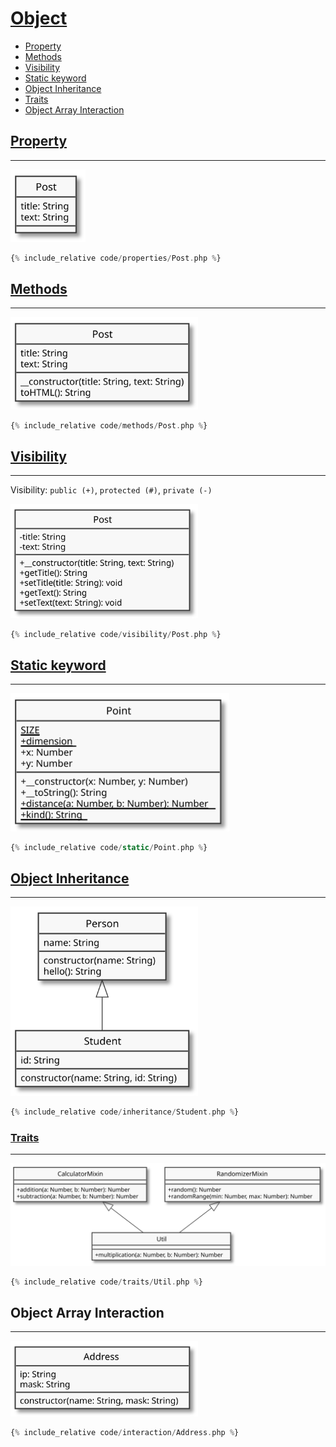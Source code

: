 # [Object](http://php.net/manual/en/language.oop5.php)

- [Property](#property)
- [Methods](#methods)
- [Visibility](#visibility)
- [Static keyword](#static-keyword)
- [Object Inheritance](#object-inheritance)
- [Traits](#traits)
- [Object Array Interaction](#object-array-interaction)

## [Property](http://php.net/manual/en/language.oop5.properties.php)

---

<img src="assets/object-post.svg" alt="Point Object" width="120">

```php
{% include_relative code/properties/Post.php %}
```

## [Methods](http://php.net/manual/en/language.oop5.basic.php#language.oop5.basic.properties-methods)

---

<img src="assets/object-post-tohtml.svg" alt="Point Object" width="300">

```php
{% include_relative code/methods/Post.php %}
```

## [Visibility](http://php.net/manual/en/language.oop5.visibility.php)

---

<!-- https://www.uml-diagrams.org/visibility.html -->

Visibility: `public (+)`, `protected (#)`, `private (-)`

<img src="assets/object-post-visibility.svg" alt="Point Object" width="300">

```php
{% include_relative code/visibility/Post.php %}
```

## [Static keyword](http://php.net/manual/en/language.oop5.static.php)

---

<img src="assets/object-point-static.svg" alt="Point Object" width="350">

```php
{% include_relative code/static/Point.php %}
```

## [Object Inheritance](http://php.net/manual/en/language.oop5.inheritance.php)

---

<img src="assets/object-person-student.svg" alt="Point Object" width="300">

```php
{% include_relative code/inheritance/Student.php %}
```

### [Traits](http://php.net/manual/en/language.oop5.traits.php)

---

<img src="assets/object-util-randomize-calculator.svg" alt="Point Object" width="800">

```php
{% include_relative code/traits/Util.php %}
```

## Object Array Interaction

---

<img src="assets/object-ip.svg" alt="IP Object" width="300">

```php
{% include_relative code/interaction/Address.php %}
```
